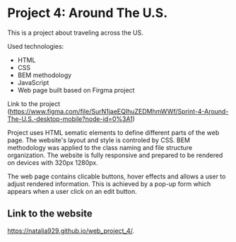 # Project 4: Around The U.S.

This is a project about traveling across the US. 

Used technologies:
* HTML
* CSS
* BEM methodology
* JavaScript
* Web page built based on Firgma project 

Link to the project
(https://www.figma.com/file/SurN1jaeEQIhuZEDMhmWWf/Sprint-4-Around-The-U.S.-desktop-mobile?node-id=0%3A1)


Project uses HTML sematic elements to define different parts of the web page. The website's layout and style is controled by CSS. BEM methodology was applied to the class naming and file structure organization. The website is fully responsive and prepared to be rendered on devices with 320px 1280px.

The web page contains clicable buttons, hover effects and allows a user to adjust rendered information. This is achieved by a pop-up form which appears when a user click on an edit button.


## Link to the website
https://natalia929.github.io/web_project_4/.
